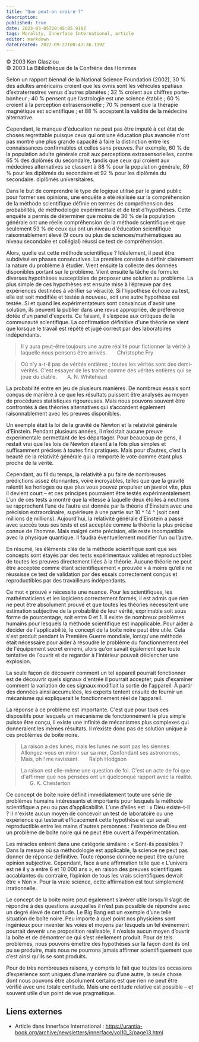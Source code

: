 ```yaml
---
title: "Que peut-on croire ?"
description: 
published: true
date: 2023-03-05T20:45:05.910Z
tags: Morality, Innerface International, article
editor: markdown
dateCreated: 2022-09-27T00:47:36.119Z
---
```


<p class="v-card v-sheet theme--light gray lighten-3 px-2">© 2003 Ken Glasziou<br>© 2003 La Bibliothèque de la Confrérie des Hommes</p>


Selon un rapport biennal de la National Science Foundation (2002), 30 % des adultes américains croient que les ovnis sont les véhicules spatiaux d’extraterrestres venus d’autres planètes ; 32 % croient aux chiffres porte-bonheur ; 40 % pensent que l’astrologie est une science établie ; 60 % croient à la perception extrasensorielle ; 70 % pensent que la thérapie magnétique est scientifique ; et 88 % acceptent la validité de la médecine alternative.

Cependant, le manque d'éducation ne peut pas être imputé à cet état de choses regrettable puisque ceux qui ont une éducation plus avancée n'ont pas montré une plus grande capacité à faire la distinction entre les connaissances confirmables et celles sans preuves. Par exemple, 60 % de la population adulte générale croit aux perceptions extrasensorielles, contre 65 % des diplômés du secondaire, tandis que ceux qui croient aux médecines alternatives se classent à 88 % pour la population générale, 89 % pour les diplômés du secondaire et 92 % pour les diplômés du secondaire. diplômés universitaires.

Dans le but de comprendre le type de logique utilisé par le grand public pour former ses opinions, une enquête a été réalisée sur la compréhension de la méthode scientifique définie en termes de compréhension des probabilités, de méthodologie expérimentale et de test d'hypothèses. Cette enquête a permis de déterminer que moins de 30 % de la population générale ont une réelle compréhension de la méthode scientifique et que seulement 53 % de ceux qui ont un niveau d'éducation scientifique raisonnablement élevé (9 cours ou plus de sciences/mathématiques au niveau secondaire et collégial) réussi ce test de compréhension.

Alors, quelle est cette méthode scientifique ? Idéalement, il peut être subdivisé en phases consécutives. La première consiste à définir clairement la nature du problème à étudier. Vient ensuite la collecte des données disponibles portant sur le problème. Vient ensuite la tâche de formuler diverses hypothèses susceptibles de proposer une solution au problème. La plus simple de ces hypothèses est ensuite mise à l’épreuve par des expériences destinées à vérifier sa véracité. Si l’hypothèse échoue au test, elle est soit modifiée et testée à nouveau, soit une autre hypothèse est testée. Si et quand les expérimentateurs sont convaincus d'avoir une solution, ils peuvent la publier dans une revue appropriée, de préférence dotée d'un panel d'experts. Ce faisant, il s’expose aux critiques de la communauté scientifique. La confirmation définitive d'une théorie ne vient que lorsque le travail est répété et jugé correct par des laboratoires indépendants.

> Il y aura peut-être toujours une autre réalité pour fictionner la vérité à laquelle nous pensons être arrivés.
> &nbsp; &nbsp; &nbsp; Christophe Fry

> Où n'y a-t-il pas de vérités entières ; toutes les vérités sont des demi-vérités. C'est essayer de les traiter comme des vérités entières qui se joue du diable.
> &nbsp; &nbsp; &nbsp; A. N. Whitehead

La probabilité entre en jeu de plusieurs manières. De nombreux essais sont conçus de manière à ce que les résultats puissent être analysés au moyen de procédures statistiques rigoureuses. Mais nous pouvons souvent être confrontés à des théories alternatives qui s’accordent également raisonnablement avec les preuves disponibles.

Un exemple était la loi de la gravité de Newton et la relativité générale d’Einstein. Pendant plusieurs années, il n’existait aucune preuve expérimentale permettant de les départager. Pour beaucoup de gens, il restait vrai que les lois de Newton étaient à la fois plus simples et suffisamment précises à toutes fins pratiques. Mais pour d’autres, c’est la beauté de la relativité générale qui a remporté le vote comme étant plus proche de la vérité.

Cependant, au fil du temps, la relativité a pu faire de nombreuses prédictions assez étonnantes, voire incroyables, telles que que la gravité ralentit les horloges ou que plus vous pouvez propulser un javelot vite, plus il devient court – et ces principes pourraient être testés expérimentalement. L’un de ces tests a montré que la vitesse à laquelle deux étoiles à neutrons se rapprochent l’une de l’autre est donnée par la théorie d’Einstein avec une précision extraordinaire, supérieure à une partie sur 10 ^ 14 ^ (soit cent millions de millions). Aujourd’hui, la relativité générale d’Einstein a passé avec succès tous ses tests et est acceptée comme la théorie la plus précise connue de l’homme. Mais malgré cette précision, elle reste incompatible avec la physique quantique. Il faudra éventuellement modifier l’un ou l’autre.

En résumé, les éléments clés de la méthode scientifique sont que ses concepts sont étayés par des tests expérimentaux valides et reproductibles de toutes les preuves directement liées à la théorie. Aucune théorie ne peut être acceptée comme étant scientifiquement « prouvée » à moins qu’elle ne réussisse ce test de validation par des essais correctement conçus et reproductibles par des travailleurs indépendants.

Ce mot « prouvé » nécessite une nuance. Pour les scientifiques, les mathématiciens et les logiciens correctement formés, il est admis que rien ne peut être absolument prouvé et que toutes les théories nécessitent une estimation subjective de la probabilité de leur vérité, exprimable soit sous forme de pourcentage, soit entre 0 et 1. Il existe de nombreux problèmes humains pour lesquels la méthode scientifique est inapplicable. Pour aider à décider de l'applicabilité, le concept de la boîte noire peut être utile. Cela s'est produit pendant la Première Guerre mondiale, lorsqu'une méthode était nécessaire pour aider à résoudre le problème du fonctionnement réel de l'équipement secret ennemi, alors qu'on savait également que toute tentative de l'ouvrir et de regarder à l'intérieur pouvait déclencher une explosion.

La seule façon de découvrir comment un tel appareil pourrait fonctionner est de découvrir quels signaux d'entrée il pourrait accepter, puis d'examiner comment la variation de ces signaux modifiait la sortie de l'appareil. À partir des données ainsi accumulées, les experts tentent ensuite de fournir un mécanisme qui expliquerait le fonctionnement réel de l’appareil.

La réponse à ce problème est importante. C'est que pour tous ces dispositifs pour lesquels un mécanisme de fonctionnement le plus simple puisse être conçu, il existe une infinité de mécanismes plus complexes qui donneraient les mêmes résultats. Il n’existe donc pas de solution unique à ces problèmes de boîte noire.

> La raison a des lunes, mais les lunes ne sont pas les siennes
> Allongez-vous en miroir sur sa mer,
> Confondant ses astronomes,
> Mais, oh ! me ravissant.
> &nbsp; &nbsp; &nbsp; Ralph Hodgson

> La raison est elle-même une question de foi. C'est un acte de foi que d'affirmer que nos pensées ont un quelconque rapport avec la réalité.
> &nbsp; &nbsp; &nbsp; G. K. Chesterton

Ce concept de boîte noire définit immédiatement toute une série de problèmes humains intéressants et importants pour lesquels la méthode scientifique a peu ou pas d’applicabilité. L’une d’elles est : « Dieu existe-t-il ? Il n'existe aucun moyen de concevoir un test de laboratoire ou une expérience qui testerait efficacement cette hypothèse et qui serait reproductible entre les mains d'autres personnes : l'existence de Dieu est un problème de boîte noire qui ne peut être ouvert à l'expérimentation.

Les miracles entrent dans une catégorie similaire : « Sont-ils possibles ? Dans la mesure où sa méthodologie est applicable, la science ne peut pas donner de réponse définitive. Toute réponse donnée ne peut être qu’une opinion subjective. Cependant, face à une affirmation telle que « L’univers est né il y a entre 6 et 10 000 ans », en raison des preuves scientifiques accablantes du contraire, l’opinion de tous les vrais scientifiques devrait être « Non ». Pour la vraie science, cette affirmation est tout simplement irrationnelle.

Le concept de la boîte noire peut également s’avérer utile lorsqu’il s’agit de répondre à des questions auxquelles il n’est pas possible de répondre avec un degré élevé de certitude. Le Big Bang est un exemple d’une telle situation de boîte noire. Peu importe à quel point nos physiciens sont ingénieux pour inventer les voies et moyens par lesquels un tel événement pourrait devenir une proposition réalisable, il n’existe aucun moyen d’ouvrir la boîte et de démontrer ce qui s’est réellement produit. Pour de tels problèmes, nous pouvons émettre des hypothèses sur la façon dont ils ont pu se produire, mais nous ne pourrons jamais affirmer scientifiquement que c’est ainsi qu’ils se sont produits.

Pour de très nombreuses raisons, y compris le fait que toutes les occasions d’expérience sont uniques d’une manière ou d’une autre, la seule chose dont nous pouvons être absolument certains est que rien ne peut être vérifié avec une totale certitude. Mais une certitude relative est possible – et souvent utile d’un point de vue pragmatique.

## Liens externes

- Article dans Innerface International : https://urantia-book.org/archive/newsletters/innerface/vol10_3/page13.html




